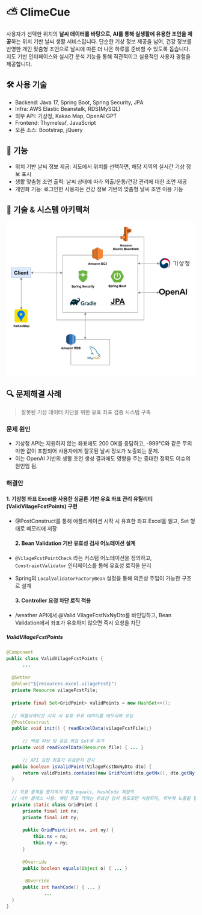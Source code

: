 # ⛅ ClimeCue
사용자가 선택한 위치의 **날씨 데이터를 바탕으로, AI를 통해 실생활에 유용한 조언을 제공**하는 위치 기반 날씨 생활 서비스입니다. 단순한 기상 정보 제공을 넘어, 건강 정보를 반영한 개인 맞춤형 조언으로 날씨에 따른 더 나은 하루를 준비할 수 있도록 돕습니다.
지도 기반 인터페이스와 실시간 분석 기능을 통해 직관적이고 실용적인 사용자 경험을 제공합니다.

## 🛠️ 사용 기술
- Backend: Java 17, Spring Boot, Spring Security, JPA
- Infra: AWS Elastic Beanstalk, RDS(MySQL)
- 외부 API: 기상청, Kakao Map, OpenAI GPT
- Frontend: Thymeleaf, JavaScript
- 오픈 소스: Bootstrap, jQuery

## 🚀 기능
- 위치 기반 날씨 정보 제공: 지도에서 위치를 선택하면, 해당 지역의 실시간 기상 정보 표시
- 생활 맞춤형 조언 출력: 날씨 상태에 따라 외출/운동/건강 관리에 대한 조언 제공
- 개인화 기능: 로그인한 사용자는 건강 정보 기반의 맞춤형 날씨 조언 이용 가능

## 🧩 기술 & 시스템 아키텍쳐
![ClimeCue_system.png](https://github.com/nanadoo99/ClimeCue/blob/master/ClimeCue_system.png)

## 🔍 문제해결 사례
> 잘못된 기상 데이터 차단을 위한 유효 좌표 검증 시스템 구축
  ### 문제 원인
  - 기상청 API는 지원하지 않는 좌표에도 200 OK를 응답하고, -999°C와 같은 무의미한 값이 포함되어 사용자에게 잘못된 날씨 정보가 노출되는 문제.
  - 이는 OpenAI 기반의 생활 조언 생성 결과에도 영향을 주는 중대한 정확도 이슈의 원인임 됨.

  ### 해결안
  #### 1. 기상청 좌표 Excel을 사용한 싱글톤 기반 유효 좌표 관리 유틸리티 (ValidVilageFcstPoints) 구현
- @PostConstruct를 통해 애플리케이션 시작 시 유효한 좌표 Excel을 읽고, Set<GridPoint> 형태로 메모리에 저장
  
  #### 2. Bean Validation 기반 유효성 검사 어노테이션 설계
- `@VilageFcstPointCheck` 라는 커스텀 어노테이션을 정의하고, `ConstraintValidator` 인터페이스를 통해 유효성 로직을 분리
- Spring의 `LocalValidatorFactoryBean` 설정을 통해 의존성 주입이 가능한 구조로 설계
  
  #### 3. Controller 요청 차단 로직 적용
- /weather API에서 @Valid VilageFcstNxNyDto를 바인딩하고, Bean Validation에서 좌표가 유효하지 않으면 즉시 요청을 차단

##### ValidVilageFcstPoints

  ```java
@Component
public class ValidVilageFcstPoints {
		...

    @Setter
    @Value("${resources.excel.vilageFcst}")
    private Resource vilageFcstFile;

    private final Set<GridPoint> validPoints = new HashSet<>();
    
    // 애플리케이션 시작 시 유효 좌표 데이터를 메모리에 로딩
    @PostConstruct 
    public void init() { readExcelData(vilageFcstFile);}
	
		// 엑셀 파싱 및 유효 좌표 Set에 추가 
    private void readExcelData(Resource file) { ... } 
		
		// API 요청 좌표가 유효한지 검사
    public boolean isValidPoint(VilageFcstNxNyDto dto) { 
        return validPoints.contains(new GridPoint(dto.getNx(), dto.getNy()));
    }

    // 좌표 중복을 방지하기 위한 equals, hashCode 재정의
    // 내부 클래스 사용: 해당 좌표 객체는 유효성 검사 용도로만 사용되며, 외부에 노출될 필요가 없기 때문
    private static class GridPoint {
        private final int nx;
        private final int ny;

        public GridPoint(int nx, int ny) {
            this.nx = nx;
            this.ny = ny;
        }

        @Override
        public boolean equals(Object o) { ... }
        
         @Override
        public int hashCode() { ... }
				...
    }
}

  ```

